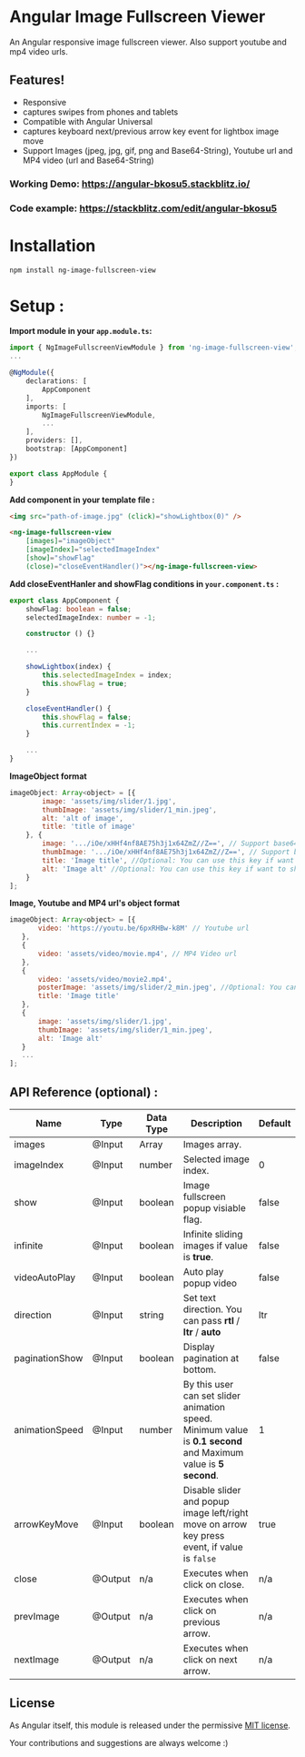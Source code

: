 # Angular Image Fullscreen Viewer

An Angular responsive image fullscreen viewer.
Also support youtube and mp4 video urls.

## Features!

  - Responsive
  - captures swipes from phones and tablets
  - Compatible with Angular Universal
  - captures keyboard next/previous arrow key event for lightbox image move
  - Support Images (jpeg, jpg, gif, png and Base64-String), Youtube url and MP4 video (url and Base64-String)

### Working Demo: https://angular-bkosu5.stackblitz.io/
### Code example: https://stackblitz.com/edit/angular-bkosu5


# Installation
`npm install ng-image-fullscreen-view`

# Setup :

**Import module in your `app.module.ts`:**
```typescript
import { NgImageFullscreenViewModule } from 'ng-image-fullscreen-view';
...

@NgModule({
    declarations: [
        AppComponent
    ],
    imports: [
        NgImageFullscreenViewModule,
        ...
    ],
    providers: [],
    bootstrap: [AppComponent]
})

export class AppModule {
}

```

**Add component in your template file :**
```html
<img src="path-of-image.jpg" (click)="showLightbox(0)" />

<ng-image-fullscreen-view
    [images]="imageObject"
    [imageIndex]="selectedImageIndex"
    [show]="showFlag"
    (close)="closeEventHandler()"></ng-image-fullscreen-view>
```

**Add closeEventHanler and showFlag conditions in `your.component.ts` :**
```typescript
export class AppComponent {
    showFlag: boolean = false;
    selectedImageIndex: number = -1;

    constructor () {}

    ...

    showLightbox(index) {
        this.selectedImageIndex = index;
        this.showFlag = true;
    }

    closeEventHandler() {
        this.showFlag = false;
        this.currentIndex = -1;
    }

    ...
}

```

**ImageObject format**
```js
imageObject: Array<object> = [{
        image: 'assets/img/slider/1.jpg',
        thumbImage: 'assets/img/slider/1_min.jpeg',
        alt: 'alt of image',
        title: 'title of image'
    }, {
        image: '.../iOe/xHHf4nf8AE75h3j1x64ZmZ//Z==', // Support base64 image
        thumbImage: '.../iOe/xHHf4nf8AE75h3j1x64ZmZ//Z==', // Support base64 image
        title: 'Image title', //Optional: You can use this key if want to show image with title
        alt: 'Image alt' //Optional: You can use this key if want to show image with alt
    }
];
```

**Image, Youtube and MP4 url's object format**
 ```js
imageObject: Array<object> = [{
        video: 'https://youtu.be/6pxRHBw-k8M' // Youtube url
    },
	{
		video: 'assets/video/movie.mp4', // MP4 Video url
	},
	{
		video: 'assets/video/movie2.mp4',
        posterImage: 'assets/img/slider/2_min.jpeg', //Optional: You can use this key if you want to show video poster image in slider
        title: 'Image title'
    },
	{
		image: 'assets/img/slider/1.jpg',
        thumbImage: 'assets/img/slider/1_min.jpeg',
        alt: 'Image alt'
	}
    ...
];
```

## API Reference (optional) :

| Name | Type | Data Type | Description | Default |
|------|------|-----------|-------------|---------|
| images | @Input  | Array   | Images array. |  |
| imageIndex | @Input  | number   | Selected image index. | 0 |
| show | @Input  | boolean   | Image fullscreen popup visiable flag. | false |
| infinite | @Input  | boolean   | Infinite sliding images if value is **true**. | false |
| videoAutoPlay | @Input | boolean | Auto play popup video | false |
| direction | @Input | string | Set text direction. You can pass **rtl** / **ltr** / **auto** | ltr |
| paginationShow | @Input  | boolean | Display pagination at bottom. | false |
| animationSpeed | @Input  | number | By this user can set slider animation speed. Minimum value is **0.1 second** and Maximum value is **5 second**. | 1 |
| arrowKeyMove | @Input | boolean | Disable slider and popup image left/right move on arrow key press event, if value is `false`  | true |
| close | @Output | n/a | Executes when click on close. | n/a |
| prevImage | @Output | n/a | Executes when click on previous arrow. | n/a |
| nextImage | @Output | n/a | Executes when click on next arrow. | n/a |

## License
As Angular itself, this module is released under the permissive [MIT license](http://revolunet.mit-license.org). 

Your contributions and suggestions are always welcome :)